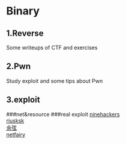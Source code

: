 # Binary
## 1.Reverse
Some writeups of CTF and exercises
## 2.Pwn
Study exploit and some tips about Pwn
## 3.exploit
###net&resource
###real exploit
[ninehackers](http://www.ninehackers.com/)<br>
[riusksk](http://riusksk.me/)<br>
[余弦](http://evilcos.me/)<br>
[netfairy](http://www.netfairy.net/)<br>

